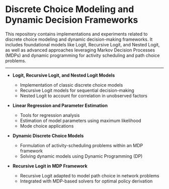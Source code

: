 # Discrete Choice Modeling and Dynamic Decision Frameworks

This repository contains implementations and experiments related to discrete choice modeling and dynamic decision-making frameworks. It includes foundational models like Logit, Recursive Logit, and Nested Logit, as well as advanced approaches leveraging Markov Decision Processes (MDPs) and dynamic programming for activity scheduling and path choice problems.

---

- **Logit, Recursive Logit, and Nested Logit Models**
  - Implementation of classic discrete choice models
  - Recursive Logit models for sequential decision-making
  - Nested Logit to account for correlation in unobserved factors

- **Linear Regression and Parameter Estimation**
  - Tools for regression analysis
  - Estimation of model parameters using maximum likelihood
  - Mode choice applications

- **Dynamic Discrete Choice Models**
  - Formulation of activity-scheduling problems within an MDP framework
  - Solving dynamic models using Dynamic Programming (DP)

- **Recursive Logit in MDP Framework**
  - Recursive Logit adapted to model path choice in network problems
  - Integrated with MDP-based solvers for optimal policy derivation

